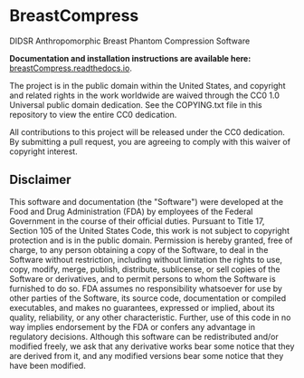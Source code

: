 # BreastCompress

DIDSR Anthropomorphic Breast Phantom Compression Software

**Documentation and installation instructions are available here:**
[breastCompress.readthedocs.io](https://breastCompress.readthedocs.io).

The project is in the public domain within the United States, and
copyright and related rights in the work worldwide are waived through
the CC0 1.0 Universal public domain dedication. See the COPYING.txt
file in this repository to view the entire CC0 dedication.

All contributions to this project will be released under the CC0
dedication. By submitting a pull request, you are agreeing to comply
with this waiver of copyright interest.

## Disclaimer

This software and documentation (the "Software") were developed at the
Food and Drug Administration (FDA) by employees of the Federal Government
in the course of their official duties. Pursuant to Title 17, Section 105
of the United States Code, this work is not subject to copyright protection
and is in the public domain. Permission is hereby granted, free of charge,
to any person obtaining a copy of the Software, to deal in the Software
without restriction, including without limitation the rights to use, copy,
modify, merge, publish, distribute, sublicense, or sell copies of the
Software or derivatives, and to permit persons to whom the Software is
furnished to do so. FDA assumes no responsibility whatsoever for use by
other parties of the Software, its source code, documentation or compiled
executables, and makes no guarantees, expressed or implied, about its
quality, reliability, or any other characteristic. Further, use of this
code in no way implies endorsement by the FDA or confers any advantage in
regulatory decisions. Although this software can be redistributed and/or
modified freely, we ask that any derivative works bear some notice that
they are derived from it, and any modified versions bear some notice that
they have been modified.